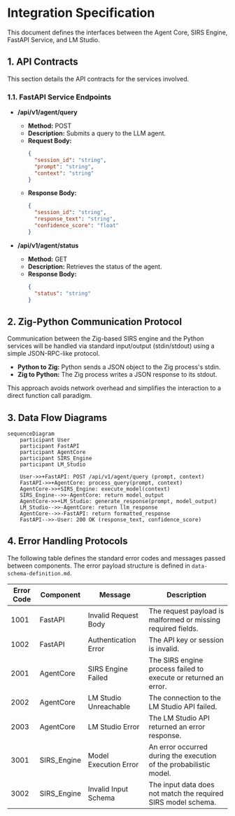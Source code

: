 # Integration Specification

This document defines the interfaces between the Agent Core, SIRS Engine, FastAPI Service, and LM Studio.

## 1. API Contracts

This section details the API contracts for the services involved.

### 1.1. FastAPI Service Endpoints

- **/api/v1/agent/query**
  - **Method:** POST
  - **Description:** Submits a query to the LLM agent.
  - **Request Body:**
    ```json
    {
      "session_id": "string",
      "prompt": "string",
      "context": "string"
    }
    ```
  - **Response Body:**
    ```json
    {
      "session_id": "string",
      "response_text": "string",
      "confidence_score": "float"
    }
    ```

- **/api/v1/agent/status**
  - **Method:** GET
  - **Description:** Retrieves the status of the agent.
  - **Response Body:**
    ```json
    {
      "status": "string"
    }
    ```

## 2. Zig-Python Communication Protocol

Communication between the Zig-based SIRS engine and the Python services will be handled via standard input/output (stdin/stdout) using a simple JSON-RPC-like protocol.

- **Python to Zig:** Python sends a JSON object to the Zig process's stdin.
- **Zig to Python:** The Zig process writes a JSON response to its stdout.

This approach avoids network overhead and simplifies the interaction to a direct function call paradigm.

## 3. Data Flow Diagrams

```mermaid
sequenceDiagram
    participant User
    participant FastAPI
    participant AgentCore
    participant SIRS_Engine
    participant LM_Studio

    User->>+FastAPI: POST /api/v1/agent/query (prompt, context)
    FastAPI->>+AgentCore: process_query(prompt, context)
    AgentCore->>+SIRS_Engine: execute_model(context)
    SIRS_Engine-->>-AgentCore: return model_output
    AgentCore->>+LM_Studio: generate_response(prompt, model_output)
    LM_Studio-->>-AgentCore: return llm_response
    AgentCore-->>-FastAPI: return formatted_response
    FastAPI-->>-User: 200 OK (response_text, confidence_score)
```

## 4. Error Handling Protocols

The following table defines the standard error codes and messages passed between components. The error payload structure is defined in `data-schema-definition.md`.

| Error Code | Component | Message | Description |
|---|---|---|---|
| 1001 | FastAPI | Invalid Request Body | The request payload is malformed or missing required fields. |
| 1002 | FastAPI | Authentication Error | The API key or session is invalid. |
| 2001 | AgentCore | SIRS Engine Failed | The SIRS engine process failed to execute or returned an error. |
| 2002 | AgentCore | LM Studio Unreachable | The connection to the LM Studio API failed. |
| 2003 | AgentCore | LM Studio Error | The LM Studio API returned an error response. |
| 3001 | SIRS_Engine | Model Execution Error | An error occurred during the execution of the probabilistic model. |
| 3002 | SIRS_Engine | Invalid Input Schema | The input data does not match the required SIRS model schema. |